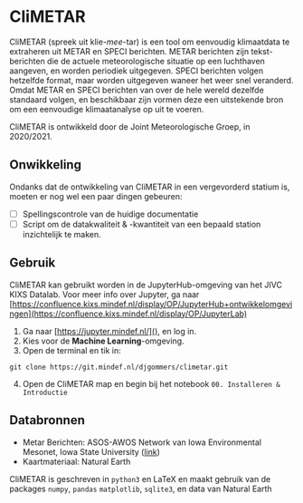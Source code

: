 # CliMETAR
CliMETAR (spreek uit klie-*mee*-tar) is een tool om eenvoudig klimaatdata te extraheren uit METAR en SPECI berichten. METAR berichten zijn tekst-berichten die de actuele meteorologische situatie op een luchthaven aangeven, en worden periodiek uitgegeven. SPECI berichten volgen hetzelfde format, maar worden uitgegeven waneer het weer snel veranderd. Omdat METAR en SPECI berichten van over de hele wereld dezelfde standaard volgen, en beschikbaar zijn vormen deze een uitstekende bron om een eenvoudige klimaatanalyse op uit te voeren.

CliMETAR is ontwikkeld door de Joint Meteorologische Groep, in 2020/2021.

## Onwikkeling
Ondanks dat de ontwikkeling van CliMETAR in een vergevorderd statium is, moeten er nog wel een paar dingen gebeuren:
* [ ] Spellingscontrole van de huidige documentatie
* [ ] Script om de datakwaliteit & -kwantiteit van een bepaald station inzichtelijk te maken.

## Gebruik
CliMETAR kan gebruikt worden in de JupyterHub-omgeving van het JIVC KIXS Datalab. Voor meer info over Jupyter, ga naar [https://confluence.kixs.mindef.nl/display/OP/JupyterHub+ontwikkelomgevingen](https://confluence.kixs.mindef.nl/display/OP/JupyterLab)

1. Ga naar [https://jupyter.mindef.nl/](), en log in.
2. Kies voor de **Machine Learning**-omgeving.
3. Open de terminal en tik in:
```
git clone https://git.mindef.nl/djgommers/climetar.git
```
4. Open de CliMETAR map en begin bij het notebook `00. Installeren & Introductie`

## Databronnen
* Metar Berichten:
  ASOS-AWOS Network van Iowa Environmental Mesonet, Iowa State University ([link](https://mesonet.agron.iastate.edu/request/download.phtml))
* Kaartmateriaal:
  Natural Earth 

CliMETAR is geschreven in `python3` en LaTeX en maakt gebruik van de packages `numpy`, `pandas` `matplotlib`, `sqlite3`, en data van Natural Earth